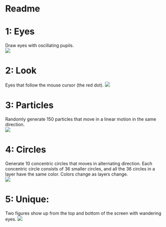 # Readme

# 1: Eyes
Draw eyes with oscillating pupils. <br>
![](http://g.recordit.co/xNOqBwyL0x.gif)

# 2: Look
Eyes that follow the mouse cursor (the red dot). 
![](http://g.recordit.co/uArsVkLBXT.gif) 

# 3: Particles 
Randomly generate 150 particles that move in a linear motion in the same direction. <br>
![](http://g.recordit.co/vv6DRxQVfx.gif)

# 4: Circles 
Generate 10 concentric circles that moves in alternating direction. Each concentric circle consists of 36 smaller circles, and all the 36 circles in a layer have the same color. Colors change as layers change. <br>
![](http://g.recordit.co/2lXUbdgw62.gif)

# 5: Unique: 
Two figures show up from the top and bottom of the screen with wandering eyes. 
![](http://g.recordit.co/MqkHv8Wjwg.gif)